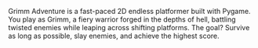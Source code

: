 Grimm Adventure is a fast-paced 2D endless platformer built with Pygame. 
You play as Grimm, a fiery warrior forged in the depths of hell, battling twisted enemies while leaping across shifting platforms. 
The goal? Survive as long as possible, slay enemies, and achieve the highest score.
